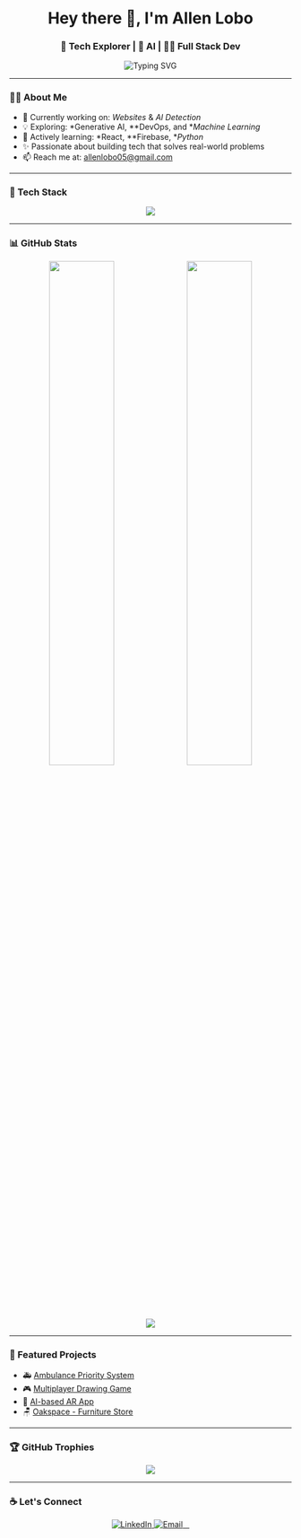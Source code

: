 <h1 align="center">Hey there 👋, I'm Allen Lobo</h1>
<h3 align="center">🚀 Tech Explorer | 🧠 AI | 👨‍💻 Full Stack Dev</h3>

<p align="center">
  <img src="https://readme-typing-svg.demolab.com?font=Fira+Code&pause=1000&color=00F779&center=true&vCenter=true&lines=Welcome+to+my+GitHub!;Builder+of+cool+tech+projects!;Let's+create+something+awesome" alt="Typing SVG" />
</p>

---

### 🙋‍♂ About Me

- 🔭 Currently working on: *Websites* & *AI Detection*
- 💡 Exploring: *Generative AI, **DevOps, and **Machine Learning*
- 🌱 Actively learning: *React, **Firebase, **Python*
- ✨ Passionate about building tech that solves real-world problems
- 📫 Reach me at: allenlobo05@gmail.com

---

### 🚀 Tech Stack

<p align="center">
  <img src="https://skillicons.dev/icons?i=js,react,html,css,tailwind,python,firebase,figma,vscode,github" />
</p>

---

### 📊 GitHub Stats

<p align="center">
  <img width="48%" src="https://github-readme-stats.vercel.app/api?username=manishrshetty&show_icons=true&theme=radical" />
  <img width="48%" src="https://github-readme-streak-stats.herokuapp.com?user=manishrshetty&theme=radical" />
</p>

<p align="center">
  <img src="https://github-profile-summary-cards.vercel.app/api/cards/profile-details?username=manishrshetty&theme=radical" />
</p>

---

### 📂 Featured Projects

- 🚑 [Ambulance Priority System](https://github.com/manishrshetty/ambulance-priority-system)
- 🎮 [Multiplayer Drawing Game](https://github.com/manishrshetty/drawbattle)
- 🧠 [AI-based AR App](https://github.com/manishrshetty/ai-ar-app)
- 🪑 [Oakspace - Furniture Store](https://github.com/manishrshetty/oakspace)

---

### 🏆 GitHub Trophies

<p align="center">
  <img src="https://github-profile-trophy.vercel.app/?username=manishrshetty&theme=dracula&no-frame=true&margin-w=10" />
</p>

---

### ☕ Let's Connect

<p align="center">
  <a href="https://www.linkedin.com/in/manishrshetty/" target="_blank">
    <img alt="LinkedIn" src="https://img.shields.io/badge/LinkedIn-0077B5?style=flat-square&logo=linkedin&logoColor=white" />
  </a>
  <a href="mailto:manishrshetty.dev@gmail.com">
    <img alt="Email" src="https://img.shields.io/badge/Gmail-D14836?style=flat-square&logo=gmail&logoColor=white" />
  </a>
</p>
